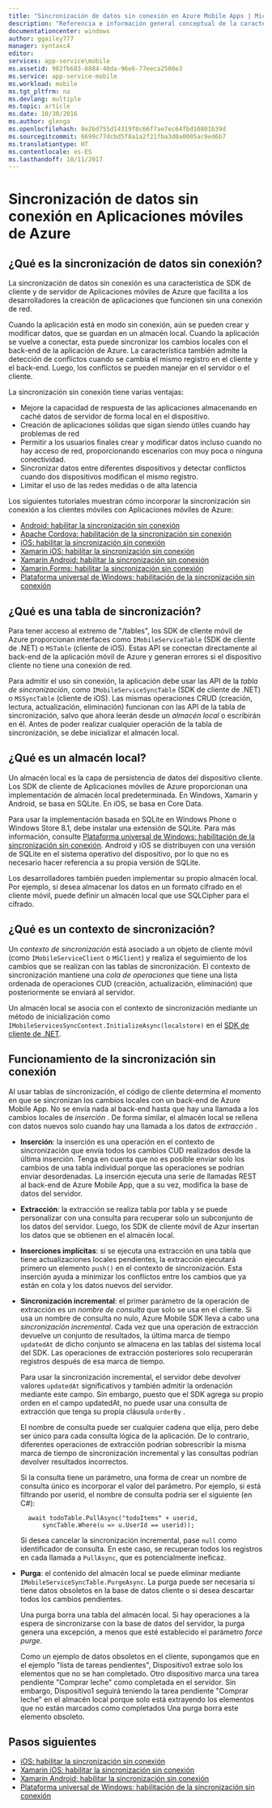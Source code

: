 ```yaml
---
title: "Sincronización de datos sin conexión en Azure Mobile Apps | Microsoft Docs"
description: "Referencia e información general conceptual de la característica de sincronización de datos sin conexión para Aplicaciones móviles de Azure"
documentationcenter: windows
author: ggailey777
manager: syntaxc4
editor: 
services: app-service\mobile
ms.assetid: 982fb683-8884-40da-96e6-77eeca2500e3
ms.service: app-service-mobile
ms.workload: mobile
ms.tgt_pltfrm: na
ms.devlang: multiple
ms.topic: article
ms.date: 10/30/2016
ms.author: glenga
ms.openlocfilehash: 8e2bd755d14319f8c66f7ae7ec64fbd10801b39d
ms.sourcegitcommit: 6699c77dcbd5f8a1a2f21fba3d0a0005ac9ed6b7
ms.translationtype: HT
ms.contentlocale: es-ES
ms.lasthandoff: 10/11/2017
---
```

# <a name="offline-data-sync-in-azure-mobile-apps"></a>Sincronización de datos sin conexión en Aplicaciones móviles de Azure
## <a name="what-is-offline-data-sync"></a>¿Qué es la sincronización de datos sin conexión?
La sincronización de datos sin conexión es una característica de SDK de cliente y de servidor de Aplicaciones móviles de Azure que facilita a los desarrolladores la creación de aplicaciones que funcionen sin una conexión de red.

Cuando la aplicación está en modo sin conexión, aún se pueden crear y modificar datos, que se guardan en un almacén local. Cuando la aplicación se vuelve a conectar, esta puede sincronizar los cambios locales con el back-end de la aplicación de Azure. La característica también admite la detección de conflictos cuando se cambia el mismo registro en el cliente y el back-end. Luego, los conflictos se pueden manejar en el servidor o el cliente.

La sincronización sin conexión tiene varias ventajas:

* Mejore la capacidad de respuesta de las aplicaciones almacenando en caché datos de servidor de forma local en el dispositivo.
* Creación de aplicaciones sólidas que sigan siendo útiles cuando hay problemas de red
* Permitir a los usuarios finales crear y modificar datos incluso cuando no hay acceso de red, proporcionando escenarios con muy poca o ninguna conectividad.
* Sincronizar datos entre diferentes dispositivos y detectar conflictos cuando dos dispositivos modifican el mismo registro.
* Limitar el uso de las redes medidas o de alta latencia

Los siguientes tutoriales muestran cómo incorporar la sincronización sin conexión a los clientes móviles con Aplicaciones móviles de Azure:

* [Android: habilitar la sincronización sin conexión]
* [Apache Cordova: habilitación de la sincronización sin conexión](app-service-mobile-cordova-get-started-offline-data.md)
* [iOS: habilitar la sincronización sin conexión]
* [Xamarin iOS: habilitar la sincronización sin conexión]
* [Xamarin Android: habilitar la sincronización sin conexión]
* [Xamarin.Forms: habilitar la sincronización sin conexión](app-service-mobile-xamarin-forms-get-started-offline-data.md)
* [Plataforma universal de Windows: habilitación de la sincronización sin conexión]

## <a name="what-is-a-sync-table"></a>¿Qué es una tabla de sincronización?
Para tener acceso al extremo de "/tables", los SDK de cliente móvil de Azure proporcionan interfaces como `IMobileServiceTable` (SDK de cliente de .NET) o `MSTable` (cliente de iOS). Estas API se conectan directamente al back-end de la aplicación móvil de Azure y generan errores si el dispositivo cliente no tiene una conexión de red.

Para admitir el uso sin conexión, la aplicación debe usar las API de la *tabla de sincronización*, como `IMobileServiceSyncTable` (SDK de cliente de .NET) o `MSSyncTable` (cliente de iOS). Las mismas operaciones CRUD (creación, lectura, actualización, eliminación) funcionan con las API de la tabla de sincronización, salvo que ahora leerán desde un *almacén local* o escribirán en él. Antes de poder realizar cualquier operación de la tabla de sincronización, se debe inicializar el almacén local.

## <a name="what-is-a-local-store"></a>¿Qué es un almacén local?
Un almacén local es la capa de persistencia de datos del dispositivo cliente. Los SDK de cliente de Aplicaciones móviles de Azure proporcionan una implementación de almacén local predeterminada. En Windows, Xamarin y Android, se basa en SQLite. En iOS, se basa en Core Data.

Para usar la implementación basada en SQLite en Windows Phone o Windows Store 8.1, debe instalar una extensión de SQLite. Para más información, consulte [Plataforma universal de Windows: habilitación de la sincronización sin conexión]. Android y iOS se distribuyen con una versión de SQLite en el sistema operativo del dispositivo, por lo que no es necesario hacer referencia a su propia versión de SQLite.

Los desarrolladores también pueden implementar su propio almacén local. Por ejemplo, si desea almacenar los datos en un formato cifrado en el cliente móvil, puede definir un almacén local que use SQLCipher para el cifrado.

## <a name="what-is-a-sync-context"></a>¿Qué es un contexto de sincronización?
Un *contexto de sincronización* está asociado a un objeto de cliente móvil (como `IMobileServiceClient` o `MSClient`) y realiza el seguimiento de los cambios que se realizan con las tablas de sincronización. El contexto de sincronización mantiene una *cola de operaciones* que tiene una lista ordenada de operaciones CUD (creación, actualización, eliminación) que posteriormente se enviará al servidor.

Un almacén local se asocia con el contexto de sincronización mediante un método de inicialización como `IMobileServicesSyncContext.InitializeAsync(localstore)` en el [SDK de cliente de .NET].

## <a name="how-sync-works"></a>Funcionamiento de la sincronización sin conexión
Al usar tablas de sincronización, el código de cliente determina el momento en que se sincronizan los cambios locales con un back-end de Azure Mobile App. No se envía nada al back-end hasta que hay una llamada a los cambios locales de *inserción* . De forma similar, el almacén local se rellena con datos nuevos solo cuando hay una llamada a los datos de *extracción* .

* **Inserción**: la inserción es una operación en el contexto de sincronización que envía todos los cambios CUD realizados desde la última inserción. Tenga en cuenta que no es posible enviar solo los cambios de una tabla individual porque las operaciones se podrían enviar desordenadas. La inserción ejecuta una serie de llamadas REST al back-end de Azure Mobile App, que a su vez, modifica la base de datos del servidor.
* **Extracción**: la extracción se realiza tabla por tabla y se puede personalizar con una consulta para recuperar solo un subconjunto de los datos del servidor. Luego, los SDK de cliente móvil de Azur insertan los datos que se obtienen en el almacén local.
* **Inserciones implícitas**: si se ejecuta una extracción en una tabla que tiene actualizaciones locales pendientes, la extracción ejecutará primero un elemento `push()` en el contexto de sincronización. Esta inserción ayuda a minimizar los conflictos entre los cambios que ya están en cola y los datos nuevos del servidor.
* **Sincronización incremental**: el primer parámetro de la operación de extracción es un *nombre de consulta* que solo se usa en el cliente. Si usa un nombre de consulta no nulo, Azure Mobile SDK lleva a cabo una *sincronización incremental*. Cada vez que una operación de extracción devuelve un conjunto de resultados, la última marca de tiempo `updatedAt` de dicho conjunto se almacena en las tablas del sistema local del SDK. Las operaciones de extracción posteriores solo recuperarán registros después de esa marca de tiempo.

  Para usar la sincronización incremental, el servidor debe devolver valores `updatedAt` significativos y también admitir la ordenación mediante este campo. Sin embargo, puesto que el SDK agrega su propio orden en el campo updatedAt, no puede usar una consulta de extracción que tenga su propia cláusula `orderBy` .

  El nombre de consulta puede ser cualquier cadena que elija, pero debe ser único para cada consulta lógica de la aplicación.
  De lo contrario, diferentes operaciones de extracción podrían sobrescribir la misma marca de tiempo de sincronización incremental y las consultas podrían devolver resultados incorrectos.

  Si la consulta tiene un parámetro, una forma de crear un nombre de consulta único es incorporar el valor del parámetro.
  Por ejemplo, si está filtrando por userid, el nombre de consulta podría ser el siguiente (en C#):

        await todoTable.PullAsync("todoItems" + userid,
            syncTable.Where(u => u.UserId == userid));

  Si desea cancelar la sincronización incremental, pase `null` como identificador de consulta. En este caso, se recuperan todos los registros en cada llamada a `PullAsync`, que es potencialmente ineficaz.
* **Purga**: el contenido del almacén local se puede eliminar mediante `IMobileServiceSyncTable.PurgeAsync`.
  La purga puede ser necesaria si tiene datos obsoletos en la base de datos cliente o si desea descartar todos los cambios pendientes.

  Una purga borra una tabla del almacén local. Si hay operaciones a la espera de sincronizarse con la base de datos del servidor, la purga genera una excepción, a menos que esté establecido el parámetro *force purge*.

  Como un ejemplo de datos obsoletos en el cliente, supongamos que en el ejemplo "lista de tareas pendientes", Dispositivo1 extrae solo los elementos que no se han completado. Otro dispositivo marca una tarea pendiente "Comprar leche" como completada en el servidor. Sin embargo, Dispositivo1 seguirá teniendo la tarea pendiente "Comprar leche" en el almacén local porque solo está extrayendo los elementos que no están marcados como completados Una purga borra este elemento obsoleto.

## <a name="next-steps"></a>Pasos siguientes
* [iOS: habilitar la sincronización sin conexión]
* [Xamarin iOS: habilitar la sincronización sin conexión]
* [Xamarin Android: habilitar la sincronización sin conexión]
* [Plataforma universal de Windows: habilitación de la sincronización sin conexión]

<!-- Links -->
[SDK de cliente de .NET]: app-service-mobile-dotnet-how-to-use-client-library.md
[Android: habilitar la sincronización sin conexión]: app-service-mobile-android-get-started-offline-data.md
[iOS: habilitar la sincronización sin conexión]: app-service-mobile-ios-get-started-offline-data.md
[Xamarin iOS: habilitar la sincronización sin conexión]: app-service-mobile-xamarin-ios-get-started-offline-data.md
[Xamarin Android: habilitar la sincronización sin conexión]: app-service-mobile-xamarin-android-get-started-offline-data.md
[Plataforma universal de Windows: habilitación de la sincronización sin conexión]: app-service-mobile-windows-store-dotnet-get-started-offline-data.md
